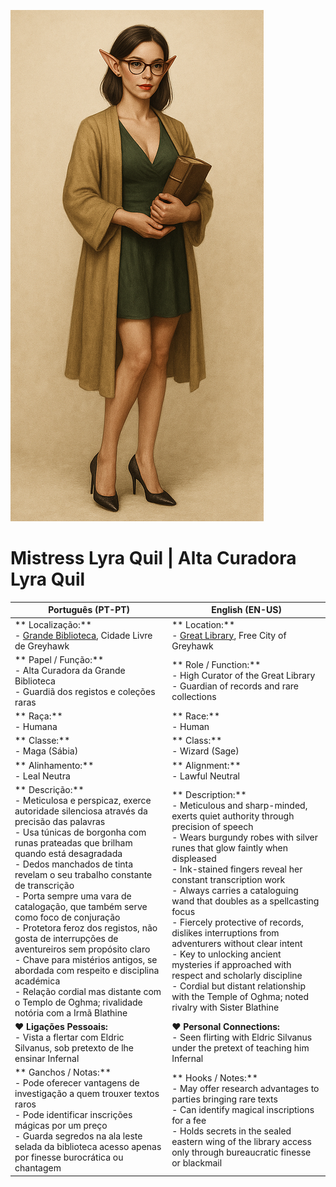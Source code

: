 ![Mistress Lyra Quil](portrait_mistress_lyra_quil.png)
# Mistress Lyra Quil | Alta Curadora Lyra Quil

| **Português (PT-PT)**                                                                                                                                                                                                                                                                                                                                                                                                                                                                                                                                                                                                                                          | **English (EN-US)**                                                                                                                                                                                                                                                                                                                                                                                                                                                                                                                                                                                                                        |
| -------------------------------------------------------------------------------------------------------------------------------------------------------------------------------------------------------------------------------------------------------------------------------------------------------------------------------------------------------------------------------------------------------------------------------------------------------------------------------------------------------------------------------------------------------------------------------------------------------------------------------------------------------------- | ------------------------------------------------------------------------------------------------------------------------------------------------------------------------------------------------------------------------------------------------------------------------------------------------------------------------------------------------------------------------------------------------------------------------------------------------------------------------------------------------------------------------------------------------------------------------------------------------------------------------------------------ |
| ** Localização:**<br> - [Grande Biblioteca](great_library.md), Cidade Livre de Greyhawk                                                                                                                                                                                                                                                                                                                                                                                                                                                                                                                                                                      | ** Location:**<br> - [Great Library](great_library.md), Free City of Greyhawk                                                                                                                                                                                                                                                                                                                                                                                                                                                                                                                                                            |
| ** Papel / Função:**<br> - Alta Curadora da Grande Biblioteca<br> - Guardiã dos registos e coleções raras                                                                                                                                                                                                                                                                                                                                                                                                                                                                                                                                                    | ** Role / Function:**<br> - High Curator of the Great Library<br> - Guardian of records and rare collections                                                                                                                                                                                                                                                                                                                                                                                                                                                                                                                             |
| ** Raça:**<br> - Humana                                                                                                                                                                                                                                                                                                                                                                                                                                                                                                                                                                                                                                      | ** Race:**<br> - Human                                                                                                                                                                                                                                                                                                                                                                                                                                                                                                                                                                                                                   |
| ** Classe:**<br> - Maga (Sábia)                                                                                                                                                                                                                                                                                                                                                                                                                                                                                                                                                                                                                               | ** Class:**<br> - Wizard (Sage)                                                                                                                                                                                                                                                                                                                                                                                                                                                                                                                                                                                                           |
| ** Alinhamento:**<br> - Leal Neutra                                                                                                                                                                                                                                                                                                                                                                                                                                                                                                                                                                                                                           | ** Alignment:**<br> - Lawful Neutral                                                                                                                                                                                                                                                                                                                                                                                                                                                                                                                                                                                                      |
| ** Descrição:**<br> - Meticulosa e perspicaz, exerce autoridade silenciosa através da precisão das palavras<br> - Usa túnicas de borgonha com runas prateadas que brilham quando está desagradada<br> - Dedos manchados de tinta revelam o seu trabalho constante de transcrição<br> - Porta sempre uma vara de catalogação, que também serve como foco de conjuração<br> - Protetora feroz dos registos, não gosta de interrupções de aventureiros sem propósito claro<br> - Chave para mistérios antigos, se abordada com respeito e disciplina académica<br> - Relação cordial mas distante com o Templo de Oghma; rivalidade notória com a Irmã Blathine | ** Description:**<br> - Meticulous and sharp-minded, exerts quiet authority through precision of speech<br> - Wears burgundy robes with silver runes that glow faintly when displeased<br> - Ink-stained fingers reveal her constant transcription work<br> - Always carries a cataloguing wand that doubles as a spellcasting focus<br> - Fiercely protective of records, dislikes interruptions from adventurers without clear intent<br> - Key to unlocking ancient mysteries if approached with respect and scholarly discipline<br> - Cordial but distant relationship with the Temple of Oghma; noted rivalry with Sister Blathine |
| **❤️ Ligações Pessoais:**<br> - Vista a flertar com Eldric Silvanus, sob pretexto de lhe ensinar Infernal                                                                                                                                                                                                                                                                                                                                                                                                                                                                                                                                                      | **❤️ Personal Connections:**<br> - Seen flirting with Eldric Silvanus under the pretext of teaching him Infernal                                                                                                                                                                                                                                                                                                                                                                                                                                                                                                                           |
| ** Ganchos / Notas:**<br> - Pode oferecer vantagens de investigação a quem trouxer textos raros<br> - Pode identificar inscrições mágicas por um preço<br> - Guarda segredos na ala leste selada da biblioteca  acesso apenas por finesse burocrática ou chantagem                                                                                                                                                                                                                                                                                                                                                                                          | ** Hooks / Notes:**<br> - May offer research advantages to parties bringing rare texts<br> - Can identify magical inscriptions for a fee<br> - Holds secrets in the sealed eastern wing of the library  access only through bureaucratic finesse or blackmail                                                                                                                                                                                                                                                                                                                                                                           |























